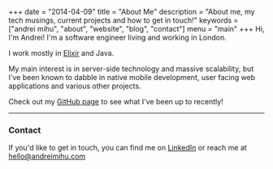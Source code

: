 +++
date = "2014-04-09"
title = "About Me"
description = "About me, my tech musings, current projects and how to get in touch!"
keywords = ["andrei mihu", "about", "website", "blog", "contact"]
menu = "main"
+++
Hi, I'm Andrei! I'm a software engineer living and working in London.

I work mostly in <a href="http://elixir-lang.org/">Elixir</a> and Java.

My main interest is in server-side technology and massive scalability, but I've been known to dabble in native mobile development, user facing web applications and various other projects.

Check out my [GitHub page](https://github.com/zyro) to see what I've been up to recently!

---

### Contact

If you'd like to get in touch, you can find me on [LinkedIn](http://www.linkedin.com/in/andreimihu) or reach me at hello@andreimihu.com
